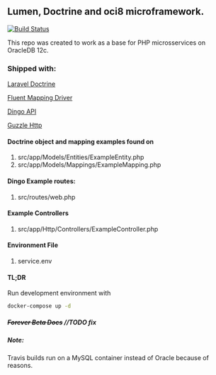 ## Lumen, Doctrine and oci8 microframework.
[![Build Status](https://travis-ci.org/vhbfernandes/lumen-doctrine-base.png?branch=master)](https://travis-ci.org/vhbfernandes/lumen-doctrine-base)

This repo was created to work as a base for PHP microsservices on OracleDB 12c. 

### Shipped with:
[Laravel Doctrine](https://www.laraveldoctrine.org)

[Fluent Mapping Driver](https://www.laraveldoctrine.org/docs/current/fluent)

[Dingo API](https://github.com/dingo/api/)

[Guzzle Http](http://docs.guzzlephp.org/en/stable/)

#### Doctrine object and mapping examples found on
1. src/app/Models/Entities/ExampleEntity.php
1. src/app/Models/Mappings/ExampleMapping.php

#### Dingo Example routes:
1. src/routes/web.php

#### Example Controllers
1. src/app/Http/Controllers/ExampleController.php

#### Environment File
1. service.env

#### TL;DR
Run development environment with 
```bash
docker-compose up -d
```

##### ~~Forever Beta Docs~~ //TODO fix

##### Note:
Travis builds run on a MySQL container instead of Oracle because of reasons.